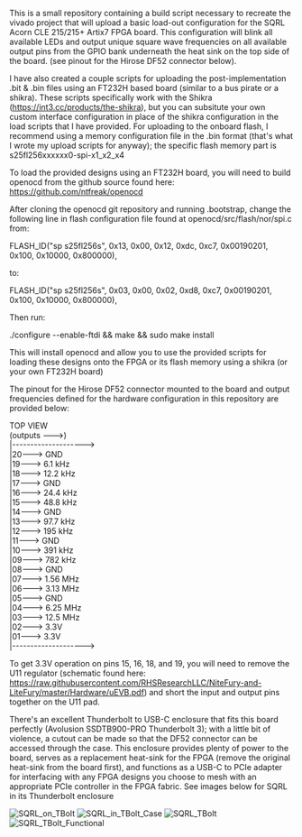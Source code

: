This is a small repository containing a build script necessary to
recreate the vivado project that will upload a basic load-out
configuration for the SQRL Acorn CLE 215/215+ Artix7 FPGA board.
This configuration will blink all available LEDs and output unique
square wave frequencies on all available output pins from the GPIO
bank underneath the heat sink on the top side of the board. (see pinout
for the Hirose DF52 connector below).

I have also created a couple scripts for uploading the post-implementation
 .bit & .bin files using an FT232H based board (similar to a bus pirate
or a shikra).  These scripts specifically work with the Shikra
(https://int3.cc/products/the-shikra), but you can subsitute your own
custom interface configuration in place of the shikra configuration in the load scripts that
I have provided.  For uploading to the onboard flash, I recommend using a memory configuration
file in the .bin format (that's what I wrote my upload scripts for anyway); the specific flash
memory part is s25fl256xxxxxx0-spi-x1_x2_x4

To load the provided designs using an FT232H board, you will need to build
openocd from the github source found here: https://github.com/ntfreak/openocd

After cloning the openocd git repository and running .bootstrap,
change the following line in flash configuration file found at
openocd/src/flash/nor/spi.c from:

FLASH_ID("sp s25fl256s", 0x13, 0x00, 0x12, 0xdc, 0xc7, 0x00190201, 0x100, 0x10000, 0x800000),

to:

FLASH_ID("sp s25fl256s", 0x03, 0x00, 0x02, 0xd8, 0xc7, 0x00190201, 0x100, 0x10000, 0x800000),

Then run:

./configure --enable-ftdi && make && sudo make install

This will install openocd and allow you to use the provided scripts for loading
these designs onto the FPGA or its flash memory using a shikra (or your own
FT232H board)

The pinout for the Hirose DF52 connector mounted to the board and output
frequencies defined for the hardware configuration in this repository
are provided below:

TOP VIEW  
(outputs --->)  
|-------------------->  
|20---> GND  
|19---> 6.1  kHz  
|18---> 12.2 kHz  
|17---> GND  
|16---> 24.4 kHz  
|15---> 48.8 kHz  
|14---> GND  
|13---> 97.7 kHz  
|12---> 195  kHz  
|11---> GND  
|10---> 391  kHz  
|09---> 782  kHz  
|08---> GND  
|07---> 1.56 MHz  
|06---> 3.13 MHz  
|05---> GND  
|04---> 6.25 MHz  
|03---> 12.5 MHz  
|02---> 3.3V  
|01---> 3.3V  
|-------------------->  

To get 3.3V operation on pins 15, 16, 18, and 19, you will need to remove the U11 regulator (schematic found here: https://raw.githubusercontent.com/RHSResearchLLC/NiteFury-and-LiteFury/master/Hardware/uEVB.pdf) and short the input and output pins together on the U11 pad.

There's an excellent Thunderbolt to USB-C enclosure that fits this board perfectly (Avolusion SSDTB900-PRO Thunderbolt 3); with a little bit of violence, a cutout can be made so that the DF52 connector can be accessed through the case.  This enclosure provides plenty of power to the board, serves as a replacement heat-sink for the FPGA (remove the original heat-sink from the board first), and functions as a USB-C to PCIe adapter for interfacing with any FPGA designs you choose to mesh with an appropriate PCIe controller in the FPGA fabric.  See images below for SQRL in its Thunderbolt enclosure

![SQRL_on_TBolt](https://user-images.githubusercontent.com/14501817/135922715-6cb1ca1f-d871-4a02-83e2-ecb621f50c8c.jpeg)
![SQRL_in_TBolt_Case](https://user-images.githubusercontent.com/14501817/135922713-b69c604e-2131-41af-a6e5-9036626ee039.jpeg)
![SQRL_TBolt](https://user-images.githubusercontent.com/14501817/135922710-2ada5039-e62d-4d51-8792-b59952244e62.jpeg)
![SQRL_TBolt_Functional](https://user-images.githubusercontent.com/14501817/135945759-2c006591-33b9-40f0-8171-7ceb8d46266d.jpeg)
